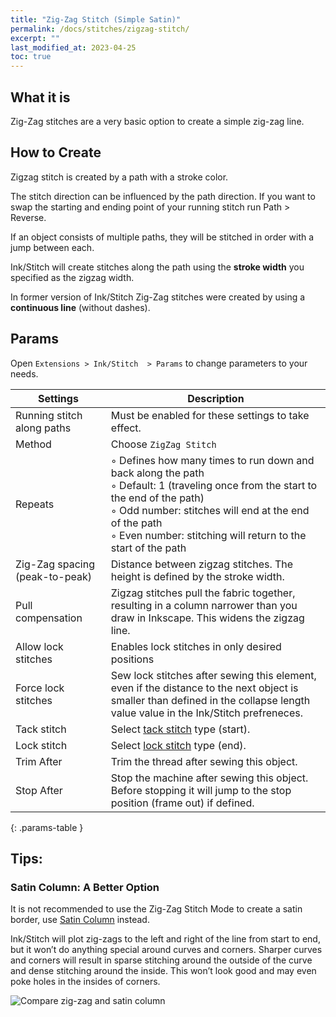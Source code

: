 ```yaml
---
title: "Zig-Zag Stitch (Simple Satin)"
permalink: /docs/stitches/zigzag-stitch/
excerpt: ""
last_modified_at: 2023-04-25
toc: true
---
```

## What it is

Zig-Zag stitches are a very basic option to create a simple zig-zag line.

## How to Create

Zigzag stitch is created by a path with a stroke color.

The stitch direction can be influenced by the path direction. If you want to swap the starting and ending point of your running stitch run Path > Reverse.

If an object consists of multiple paths, they will be stitched in order with a jump between each.

Ink/Stitch will create stitches along the path using the **stroke width** you specified as the zigzag width.

In former version of Ink/Stitch  Zig-Zag stitches were  created by using a **continuous line** (without dashes).

<!---
![Zig-Zag stitches](/assets/images/docs/stitches-zigzag.jpg)

![Running Stitch Dashes](/assets/images/docs/simple-satin-stroke.jpg){: .align-left style="padding: 5px"}
Go to `Object > Fill and Stroke...` and set the desired stroke width in the `Stroke style` tab.
--->
## Params

Open `Extensions > Ink/Stitch  > Params` to change parameters to your needs.

Settings|Description
---|---
Running stitch along paths    |Must be enabled for these settings to take effect.
Method                        |Choose `ZigZag Stitch`
Repeats                       |◦ Defines how many times to run down and back along the path<br />◦ Default: 1 (traveling once from the start to the end of the path)<br />◦ Odd number: stitches will end at the end of the path<br />◦ Even number: stitching will return to the start of the path
Zig-Zag spacing (peak-to-peak)|Distance between zigzag stitches. The height is defined by the stroke width.
Pull compensation             |Zigzag stitches pull the fabric together, resulting in a column narrower than you draw in Inkscape. This widens the zigzag line.
Allow lock stitches           |Enables lock stitches in only desired positions
Force lock stitches           |Sew lock stitches after sewing this element, even if the distance to the next object is smaller than defined in the collapse length value value in the Ink/Stitch prefreneces.
Tack stitch                   |Select [tack stitch](/docs/stitches/lock-stitches) type (start).
Lock stitch                   |Select [lock stitch](/docs/stitches/lock-stitches) type (end).
Trim After                    |Trim the thread after sewing this object.
Stop After                    |Stop the machine after sewing this object. Before stopping it will jump to the stop position (frame out) if defined.
{: .params-table }

## Tips:

### Satin Column: A Better Option

It is not recommended to use the Zig-Zag Stitch Mode to create a satin border, use [Satin Column](/docs/stitches/satin-column/) instead.

Ink/Stitch will plot zig-zags to the left and right of the line from start to end, but it won’t do anything special around curves and corners. Sharper curves and corners will result in sparse stitching around the outside of the curve and dense stitching around the inside. This won’t look good and may even poke holes in the insides of corners.

![Compare zig-zag and satin column](/assets/images/docs/en/zig-zag-column.jpg)
